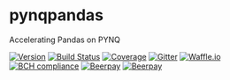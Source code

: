 # pynqpandas
Accelerating Pandas on PYNQ

[![Version](https://img.shields.io/badge/version-0.0.1-lightgrey.svg)](https://img.shields.io/badge/version-0.0.1-lightgrey.svg)
[![Build Status](https://travis-ci.org/timkpaine/pynqpandas.svg?branch=master)](https://travis-ci.org/timkpaine/pynqpandas)
[![Coverage](https://codecov.io/gh/timkpaine/pynqpandas/branch/master/graph/badge.svg)](https://codecov.io/gh/timkpaine/pynqpandas)
[![Gitter](https://img.shields.io/gitter/room/nwjs/nw.js.svg)](https://gitter.im/pynqpandas/Lobby)
[![Waffle.io](https://badge.waffle.io/timkpaine/pynqpandas.png?label=ready&title=Ready)](https://waffle.io/timkpaine/pynqpandas?utm_source=badge)
[![BCH compliance](https://bettercodehub.com/edge/badge/timkpaine/pynqpandas?branch=master)](https://bettercodehub.com/)
[![Beerpay](https://beerpay.io/timkpaine/pynqpandas/badge.svg?style=beer-square)](https://beerpay.io/timkpaine/pynqpandas)  [![Beerpay](https://beerpay.io/timkpaine/pynqpandas/make-wish.svg?style=flat-square)](https://beerpay.io/timkpaine/pynqpandas?focus=wish)
